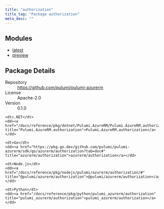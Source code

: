 ```yaml
---
title: "authorization"
title_tag: "Package authorization"
meta_desc: ""
---
```


<!-- WARNING: this file was generated by Pulumi Docs Generator. -->
<!-- Do not edit by hand unless you're certain you know what you are doing! -->



<h2 id="modules">Modules</h2>
<ul class="api">
    <li><a href="latest/" title="latest"><span class="symbol module"></span>latest</a></li>
    <li><a href="preview/" title="preview"><span class="symbol module"></span>preview</a></li>
</ul>

<h2 id="package-details">Package Details</h2>
<dl class="package-details">
	<dt>Repository</dt>
	<dd><a href="https://github.com/pulumi/pulumi-azurerm">https://github.com/pulumi/pulumi-azurerm</a></dd>
	<dt>License</dt>
	<dd>Apache-2.0</dd>
	<dt>Version</dt>
	<dd>0.1.0</dd>
</dl>



<dl class="tabular">

    <dt>.NET</dt>
    <dd><a href="/docs/reference/pkg/dotnet/Pulumi.AzureRM/Pulumi.AzureRM.authorization.html" title="Pulumi.AzureRM.authorization">Pulumi.AzureRM.authorization</a></dd>

    <dt>Go</dt>
    <dd><a href="https://pkg.go.dev/github.com/pulumi/pulumi-azurerm/sdk/go/azurerm/authorization?tab=doc#" title="azurerm/authorization">azurerm/authorization</a></dd>

    <dt>Node.js</dt>
    <dd><a href="/docs/reference/pkg/nodejs/pulumi/azurerm/authorization/#" title="@pulumi/azurerm/authorization">@pulumi/azurerm/authorization</a></dd>

    <dt>Python</dt>
    <dd><a href="/docs/reference/pkg/python/pulumi_azurerm/authorization" title="pulumi_azurerm/authorization">pulumi_azurerm/authorization</a></dd>

</dl>

